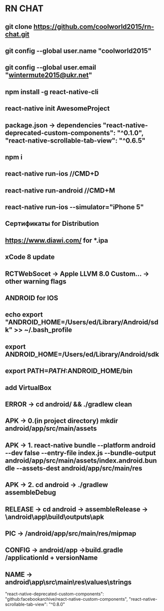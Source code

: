 # RN CHAT
git clone https://github.com/coolworld2015/rn-chat.git
-------------------------------------------------------------------------------------------------
git config --global user.name "coolworld2015"
-------------------------------------------------------------------------------------------------
git config --global user.email "wintermute2015@ukr.net"
-------------------------------------------------------------------------------------------------
npm install -g react-native-cli
-------------------------------------------------------------------------------------------------
react-native init AwesomeProject
-------------------------------------------------------------------------------------------------
package.json -> dependencies 
"react-native-deprecated-custom-components": "^0.1.0",
"react-native-scrollable-tab-view": "^0.6.5"
-------------------------------------------------------------------------------------------------
npm i
-------------------------------------------------------------------------------------------------
react-native run-ios //CMD+D
-------------------------------------------------------------------------------------------------
react-native run-android //CMD+M
-------------------------------------------------------------------------------------------------
react-native run-ios --simulator="iPhone 5"
-------------------------------------------------------------------------------------------------
Сертификаты for Distribution
-------------------------------------------------------------------------------------------------
https://www.diawi.com/ for *.ipa
-------------------------------------------------------------------------------------------------
xCode 8 update
-------------------------------------------------------------------------------------------------
RCTWebSocet -> Apple LLVM 8.0 Custom... -> other warning flags
-------------------------------------------------------------------------------------------------
ANDROID for IOS
-------------------------------------------------------------------------------------------------
echo export "ANDROID_HOME=/Users/ed/Library/Android/sdk" >> ~/.bash_profile
-------------------------------------------------------------------------------------------------
export ANDROID_HOME=/Users/ed/Library/Android/sdk
-------------------------------------------------------------------------------------------------
export PATH=$PATH:$ANDROID_HOME/bin
-------------------------------------------------------------------------------------------------
add VirtualBox
-------------------------------------------------------------------------------------------------
ERROR -> cd android/ && ./gradlew clean
-------------------------------------------------------------------------------------------------
APK -> 0.(in project directory) mkdir android/app/src/main/assets
-------------------------------------------------------------------------------------------------
APK -> 1. react-native bundle --platform android --dev false --entry-file index.js --bundle-output android/app/src/main/assets/index.android.bundle --assets-dest android/app/src/main/res
-------------------------------------------------------------------------------------------------
APK -> 2. cd android -> ./gradlew assembleDebug
-------------------------------------------------------------------------------------------------
RELEASE -> cd android -> assembleRelease -> \android\app\build\outputs\apk
-------------------------------------------------------------------------------------------------
PIC -> /android/app/src/main/res/mipmap
-------------------------------------------------------------------------------------------------
CONFIG -> android/app ->build.gradle /applicationId + versionName
-------------------------------------------------------------------------------------------------
NAME -> android\app\src\main\res\values\strings
-------------------------------------------------------------------------------------------------
"react-native-deprecated-custom-components": "github:facebookarchive/react-native-custom-components",
"react-native-scrollable-tab-view": "^0.8.0"